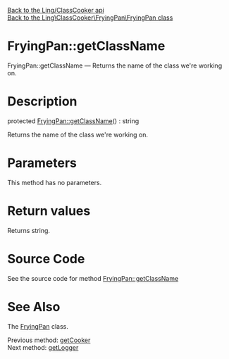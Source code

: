 [Back to the Ling/ClassCooker api](https://github.com/lingtalfi/ClassCooker/blob/master/doc/api/Ling/ClassCooker.md)<br>
[Back to the Ling\ClassCooker\FryingPan\FryingPan class](https://github.com/lingtalfi/ClassCooker/blob/master/doc/api/Ling/ClassCooker/FryingPan/FryingPan.md)


FryingPan::getClassName
================



FryingPan::getClassName — Returns the name of the class we're working on.




Description
================


protected [FryingPan::getClassName](https://github.com/lingtalfi/ClassCooker/blob/master/doc/api/Ling/ClassCooker/FryingPan/FryingPan/getClassName.md)() : string




Returns the name of the class we're working on.




Parameters
================

This method has no parameters.


Return values
================

Returns string.








Source Code
===========
See the source code for method [FryingPan::getClassName](https://github.com/lingtalfi/ClassCooker/blob/master/FryingPan/FryingPan.php#L182-L188)


See Also
================

The [FryingPan](https://github.com/lingtalfi/ClassCooker/blob/master/doc/api/Ling/ClassCooker/FryingPan/FryingPan.md) class.

Previous method: [getCooker](https://github.com/lingtalfi/ClassCooker/blob/master/doc/api/Ling/ClassCooker/FryingPan/FryingPan/getCooker.md)<br>Next method: [getLogger](https://github.com/lingtalfi/ClassCooker/blob/master/doc/api/Ling/ClassCooker/FryingPan/FryingPan/getLogger.md)<br>

